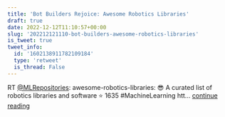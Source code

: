 ```yaml
---
title: 'Bot Builders Rejoice: Awesome Robotics Libraries'
draft: true
date: 2022-12-12T11:10:57+00:00
slug: '202212121110-bot-builders-awesome-robotics-libraries'
is_tweet: true
tweet_info:
  id: '1602138911782109184'
  type: 'retweet'
  is_thread: False
---
```




RT [@MLRepositories](https://x.com/MLRepositories): awesome-robotics-libraries: :sunglasses: A curated list of robotics libraries and software
⭐️ 1635
#MachineLearning
htt… [continue reading](https://x.com/sytelus/status/1602138911782109184)
